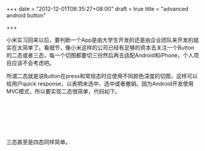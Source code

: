 +++
date = "2012-12-01T08:35:27+08:00"
draft = true
title = "advanced android button"

+++



小米实习回来以后，要判断一个App是由大学生开发的还是由企业团队来开发的就实在太简单了。看细节，像小米这样的公司已经有足够的资本去关注一个Button的二态或者三态，每一个切图都要切三份然后再去适配Android和iPhone，个人项目应该不会考虑吧。

所谓二态就是说Button在press和常规态时应使用不同颜色深度的切图，这样可以给用户quick response，以表明未选中、选中或者撤销。因为Android开发使用MVC模式，所以要实现二态很简单，代码如下。

<pre><code>
<?xml version="1.0" encoding="utf-8"?>
<selector xmlns:android="http://schemas.android.com/apk/res/android" >
    <item android:state_pressed="true" android:drawable="@drawable/button_pressed"/>
    <item android:drawable="@drawable/button_normal"/>
</selector>
</code></pre>

三态甚至是四态同样简单。

<pre><code>
<?xml version="1.0" encoding="utf-8"?>
<selector xmlns:android="http://schemas.android.com/apk/res/android" >
    <item android:state_selected="true" android:drawable="@drawable/button_pressed" />
    <item android:state_focused="true" android:drawable="@drawable/button_pressed" />
    <item android:state_pressed="true" android:drawable="@drawable/button_pressed" />
    <item android:drawable="@drawable/button_normal"/>
</selector>
</code></pre>
